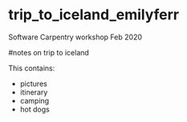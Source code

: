 # trip_to_iceland_emilyferr
Software Carpentry workshop Feb 2020

#notes on trip to iceland

This contains:
- pictures
- itinerary
- camping
- hot dogs
